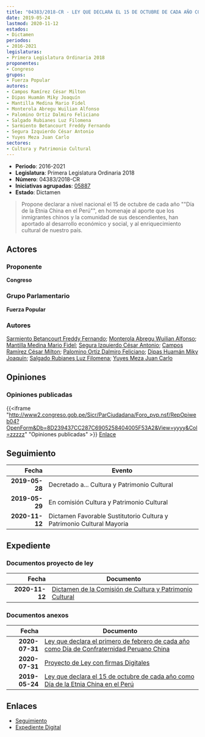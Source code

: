 ```yaml
---
title: "04383/2018-CR - LEY QUE DECLARA EL 15 DE OCTUBRE DE CADA AÑO COMO 'DÍA DE LA ETNIA CHINA EN EL PERÚ'"
date: 2019-05-24
lastmod: 2020-11-12
estados:
- Dictamen
periodos:
- 2016-2021
legislaturas:
- Primera Legislatura Ordinaria 2018
proponentes:
- Congreso
grupos:
- Fuerza Popular
autores:
- Campos Ramírez César Milton
- Dipas Huamán Miky Joaquín
- Mantilla Medina Mario Fidel
- Monterola Abregu Wuilian Alfonso
- Palomino Ortiz Dalmiro Feliciano
- Salgado Rubianes Luz Filomena
- Sarmiento Betancourt Freddy Fernando
- Segura Izquierdo César Antonio
- Yuyes Meza Juan Carlo
sectores:
- Cultura y Patrimonio Cultural
---
```

- **Periodo**: 2016-2021
- **Legislatura**: Primera Legislatura Ordinaria 2018
- **Número**: 04383/2018-CR
- **Iniciativas agrupadas**: [05887](../../05800/05887)
- **Estado**: Dictamen

> Propone declarar a nivel nacional el 15 de octubre de cada año ""Día de la Etnia China en el Perú"", en homenaje al aporte que los inmigrantes chinos y la comunidad de sus descendientes, han aportado al desarrollo económico y social, y al enriquecimiento cultural de nuestro país.


## Actores

### Proponente

**Congreso**

### Grupo Parlamentario

**Fuerza Popular**

### Autores

[Sarmiento Betancourt Freddy Fernando](mailto:mailto:fsarmiento@congreso.gob.pe); [Monterola Abregu Wuilian Alfonso](mailto:mailto:wmonterola@congreso.gob.pe); [Mantilla Medina Mario Fidel](mailto:mailto:mmantilla@congreso.gob.pe); [Segura Izquierdo César Antonio](mailto:mailto:csegura@congreso.gob.pe); [Campos Ramírez César Milton](mailto:mailto:ccampos@congreso.gob.pe); [Palomino Ortiz Dalmiro Feliciano](mailto:mailto:dfpalomino@congreso.gob.pe); [Dipas Huamán Miky Joaquín](mailto:mailto:mdipas@congreso.gob.pe); [Salgado Rubianes Luz Filomena](mailto:mailto:lsalgado@congreso.gob.pe); [Yuyes Meza Juan Carlo](mailto:mailto:jyuyes@congreso.gob.pe)

## Opiniones

### Opiniones publicadas

{{<iframe "http://www2.congreso.gob.pe/Sicr/ParCiudadana/Foro_pvp.nsf/RepOpiweb04?OpenForm&Db=8D239437CC287C6905258404005F53A2&View=yyyy&Col=zzzzz" "Opiniones publicadas" >}}
[Enlace](http://www2.congreso.gob.pe/Sicr/ParCiudadana/Foro_pvp.nsf/RepOpiweb04?OpenForm&Db=8D239437CC287C6905258404005F53A2&View=yyyy&Col=zzzzz)


## Seguimiento

| Fecha | Evento |
|------:|--------|
| **2019-05-28** | Decretado a... Cultura y Patrimonio Cultural |
| **2019-05-29** | En comisión Cultura y Patrimonio Cultural |
| **2020-11-12** | Dictamen Favorable Sustitutorio Cultura y Patrimonio Cultural Mayoria |

## Expediente

### Documentos proyecto de ley

| Fecha | Documento |
|------:|-----------|
| **2020-11-12** | [Dictamen de la Comisión de Cultura y Patrimonio Cultural](http://www.leyes.congreso.gob.pe/Documentos/2016_2021/Dictamenes/Proyectos_de_Ley/04383DC05MAY20201112.pdf) |

### Documentos anexos

| Fecha | Documento |
|------:|-----------|
| **2020-07-31** | [Ley que declara el primero de febrero de cada año como Día de Confraternidad Peruano China](http://www.leyes.congreso.gob.pe/Documentos/2016_2021/Proyectos_de_Ley_y_de_Resoluciones_Legislativas/PL05887-20200731.pdf) |
| **2020-07-31** | [Proyecto de Ley con firmas Digitales](http://www.leyes.congreso.gob.pe/Documentos/2016_2021/Proyectos_de_Ley_y_de_Resoluciones_Legislativas/Proyectos_Firmas_digitales/PL05887.pdf) |
| **2019-05-24** | [Ley que declara el 15 de octubre de cada año como Día de la Etnia China en el Perú](http://www.leyes.congreso.gob.pe/Documentos/2016_2021/Proyectos_de_Ley_y_de_Resoluciones_Legislativas/PL0438320190524.pdf) |

## Enlaces

- [Seguimiento](http://www2.congreso.gob.pe/Sicr/TraDocEstProc/CLProLey2016.nsf/f7fff46988ca05b1052578e100829cc7/fa5c10db53f410c60525840400687b39?OpenDocument)
- [Expediente Digital](http://www2.congreso.gob.pe/Sicr/TraDocEstProc/Expvirt_2011.nsf/visbusqptramdoc1621/04383?opendocument)

